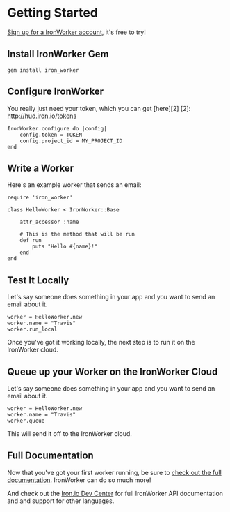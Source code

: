 Getting Started
===============

[Sign up for a IronWorker account][1], it's free to try!

[1]: http://www.iron.io/

Install IronWorker Gem
------------------------

    gem install iron_worker

Configure IronWorker
----------------------

You really just need your token, which you can get [here][2]
[2]: http://hud.iron.io/tokens

    IronWorker.configure do |config|
        config.token = TOKEN
        config.project_id = MY_PROJECT_ID
    end

Write a Worker
--------------

Here's an example worker that sends an email:

    require 'iron_worker'

    class HelloWorker < IronWorker::Base

        attr_accessor :name

        # This is the method that will be run
        def run
            puts "Hello #{name}!"
        end
    end

Test It Locally
---------------

Let's say someone does something in your app and you want to send an email about it.

    worker = HelloWorker.new
    worker.name = "Travis"
    worker.run_local

Once you've got it working locally, the next step is to run it on the IronWorker cloud.

Queue up your Worker on the IronWorker Cloud
----------------------------------------------

Let's say someone does something in your app and you want to send an email about it.

    worker = HelloWorker.new
    worker.name = "Travis"
    worker.queue

This will send it off to the IronWorker cloud.

Full Documentation
-----------------

Now that you've got your first worker running, be sure to [check out the full documentation](https://github.com/iron-io/iron_worker_ruby/wiki).
IronWorker can do so much more! 

And check out the [Iron.io Dev Center](http://dev.iron.io) for full IronWorker API documentation and and support for other languages.
